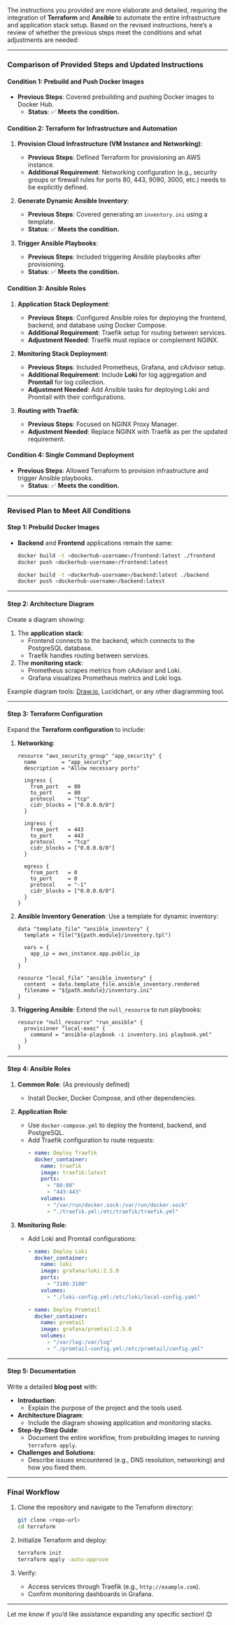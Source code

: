 The instructions you provided are more elaborate and detailed, requiring the integration of **Terraform** and **Ansible** to automate the entire infrastructure and application stack setup. Based on the revised instructions, here’s a review of whether the previous steps meet the conditions and what adjustments are needed:

---

### **Comparison of Provided Steps and Updated Instructions**

#### **Condition 1: Prebuild and Push Docker Images**
- **Previous Steps**: Covered prebuilding and pushing Docker images to Docker Hub.
  - **Status**: ✅ **Meets the condition.**

#### **Condition 2: Terraform for Infrastructure and Automation**
1. **Provision Cloud Infrastructure (VM Instance and Networking)**:
   - **Previous Steps**: Defined Terraform for provisioning an AWS instance.
   - **Additional Requirement**: Networking configuration (e.g., security groups or firewall rules for ports 80, 443, 9090, 3000, etc.) needs to be explicitly defined.

2. **Generate Dynamic Ansible Inventory**:
   - **Previous Steps**: Covered generating an `inventory.ini` using a template.
   - **Status**: ✅ **Meets the condition.**

3. **Trigger Ansible Playbooks**:
   - **Previous Steps**: Included triggering Ansible playbooks after provisioning.
   - **Status**: ✅ **Meets the condition.**

#### **Condition 3: Ansible Roles**
1. **Application Stack Deployment**:
   - **Previous Steps**: Configured Ansible roles for deploying the frontend, backend, and database using Docker Compose.
   - **Additional Requirement**: Traefik setup for routing between services.
   - **Adjustment Needed**: Traefik must replace or complement NGINX.

2. **Monitoring Stack Deployment**:
   - **Previous Steps**: Included Prometheus, Grafana, and cAdvisor setup.
   - **Additional Requirement**: Include **Loki** for log aggregation and **Promtail** for log collection.
   - **Adjustment Needed**: Add Ansible tasks for deploying Loki and Promtail with their configurations.

3. **Routing with Traefik**:
   - **Previous Steps**: Focused on NGINX Proxy Manager.
   - **Adjustment Needed**: Replace NGINX with Traefik as per the updated requirement.

#### **Condition 4: Single Command Deployment**
- **Previous Steps**: Allowed Terraform to provision infrastructure and trigger Ansible playbooks.
  - **Status**: ✅ **Meets the condition.**

---

### **Revised Plan to Meet All Conditions**

#### **Step 1: Prebuild Docker Images**
- **Backend** and **Frontend** applications remain the same:
  ```bash
  docker build -t <dockerhub-username>/frontend:latest ./frontend
  docker push <dockerhub-username>/frontend:latest

  docker build -t <dockerhub-username>/backend:latest ./backend
  docker push <dockerhub-username>/backend:latest
  ```

---

#### **Step 2: Architecture Diagram**

Create a diagram showing:
1. The **application stack**:
   - Frontend connects to the backend, which connects to the PostgreSQL database.
   - Traefik handles routing between services.
2. The **monitoring stack**:
   - Prometheus scrapes metrics from cAdvisor and Loki.
   - Grafana visualizes Prometheus metrics and Loki logs.

Example diagram tools: [Draw.io](https://app.diagrams.net/), Lucidchart, or any other diagramming tool.

---

#### **Step 3: Terraform Configuration**

Expand the **Terraform configuration** to include:
1. **Networking**:
   ```hcl
   resource "aws_security_group" "app_security" {
     name        = "app_security"
     description = "Allow necessary ports"

     ingress {
       from_port   = 80
       to_port     = 80
       protocol    = "tcp"
       cidr_blocks = ["0.0.0.0/0"]
     }

     ingress {
       from_port   = 443
       to_port     = 443
       protocol    = "tcp"
       cidr_blocks = ["0.0.0.0/0"]
     }

     egress {
       from_port   = 0
       to_port     = 0
       protocol    = "-1"
       cidr_blocks = ["0.0.0.0/0"]
     }
   }
   ```

2. **Ansible Inventory Generation**:
   Use a template for dynamic inventory:
   ```hcl
   data "template_file" "ansible_inventory" {
     template = file("${path.module}/inventory.tpl")

     vars = {
       app_ip = aws_instance.app.public_ip
     }
   }

   resource "local_file" "ansible_inventory" {
     content  = data.template_file.ansible_inventory.rendered
     filename = "${path.module}/inventory.ini"
   }
   ```

3. **Triggering Ansible**:
   Extend the `null_resource` to run playbooks:
   ```hcl
   resource "null_resource" "run_ansible" {
     provisioner "local-exec" {
       command = "ansible-playbook -i inventory.ini playbook.yml"
     }
   }
   ```

---

#### **Step 4: Ansible Roles**

1. **Common Role**: (As previously defined)
   - Install Docker, Docker Compose, and other dependencies.

2. **Application Role**:
   - Use `docker-compose.yml` to deploy the frontend, backend, and PostgreSQL.
   - Add Traefik configuration to route requests:
     ```yaml
     - name: Deploy Traefik
       docker_container:
         name: traefik
         image: traefik:latest
         ports:
           - "80:80"
           - "443:443"
         volumes:
           - "/var/run/docker.sock:/var/run/docker.sock"
           - "./traefik.yml:/etc/traefik/traefik.yml"
     ```

3. **Monitoring Role**:
   - Add Loki and Promtail configurations:
     ```yaml
     - name: Deploy Loki
       docker_container:
         name: loki
         image: grafana/loki:2.5.0
         ports:
           - "3100:3100"
         volumes:
           - "./loki-config.yml:/etc/loki/local-config.yaml"

     - name: Deploy Promtail
       docker_container:
         name: promtail
         image: grafana/promtail:2.5.0
         volumes:
           - "/var/log:/var/log"
           - "./promtail-config.yml:/etc/promtail/config.yml"
     ```

---

#### **Step 5: Documentation**
Write a detailed **blog post** with:
- **Introduction**:
  - Explain the purpose of the project and the tools used.
- **Architecture Diagram**:
  - Include the diagram showing application and monitoring stacks.
- **Step-by-Step Guide**:
  - Document the entire workflow, from prebuilding images to running `terraform apply`.
- **Challenges and Solutions**:
  - Describe issues encountered (e.g., DNS resolution, networking) and how you fixed them.

---

### **Final Workflow**

1. Clone the repository and navigate to the Terraform directory:
   ```bash
   git clone <repo-url>
   cd terraform
   ```

2. Initialize Terraform and deploy:
   ```bash
   terraform init
   terraform apply -auto-approve
   ```

3. Verify:
   - Access services through Traefik (e.g., `http://example.com`).
   - Confirm monitoring dashboards in Grafana.

---

Let me know if you’d like assistance expanding any specific section! 😊